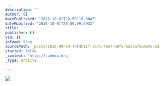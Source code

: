 ```yaml
---
description: ''
author: []
datePublished: '2016-10-01T20:50:10.084Z'
dateModified: '2016-10-01T20:50:09.693Z'
title: ''
publisher: {}
via: {}
inFeed: true
sourcePath: _posts/2016-09-29-7df4b11f-3571-4ee7-b8f6-ba35af6a4e9b.md
starred: false
_context: 'http://schema.org'
_type: Article

---
```

![](https://the-grid-user-content.s3-us-west-2.amazonaws.com/521d66c1-0819-44f5-9e64-5b9659da2105.jpg)